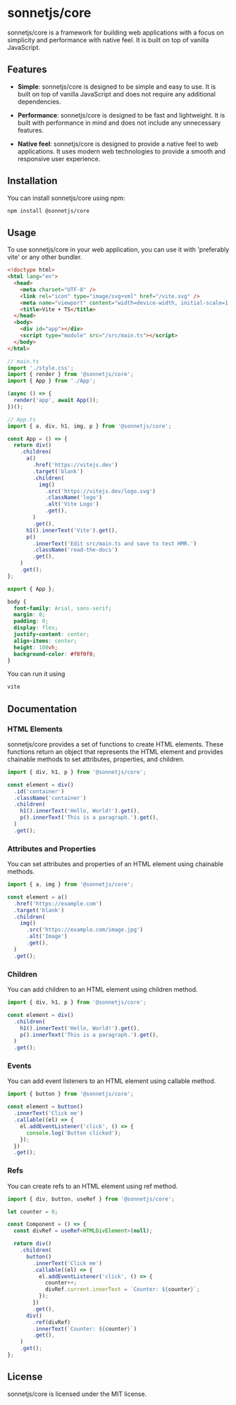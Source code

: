 # sonnetjs/core

sonnetjs/core is a framework for building web applications with a focus on simplicity and performance with native feel. It is built on top of vanilla JavaScript.

## Features

- **Simple**: sonnetjs/core is designed to be simple and easy to use. It is built on top of vanilla JavaScript and does not require any additional dependencies.

- **Performance**: sonnetjs/core is designed to be fast and lightweight. It is built with performance in mind and does not include any unnecessary features.

- **Native feel**: sonnetjs/core is designed to provide a native feel to web applications. It uses modern web technologies to provide a smooth and responsive user experience.

## Installation

You can install sonnetjs/core using npm:

```bash
npm install @sonnetjs/core
```

## Usage

To use sonnetjs/core in your web application, you can use it with 'preferably vite' or any other bundler.

```html
<!doctype html>
<html lang="en">
  <head>
    <meta charset="UTF-8" />
    <link rel="icon" type="image/svg+xml" href="/vite.svg" />
    <meta name="viewport" content="width=device-width, initial-scale=1.0" />
    <title>Vite + TS</title>
  </head>
  <body>
    <div id="app"></div>
    <script type="module" src="/src/main.ts"></script>
  </body>
</html>
```

```typescript
// main.ts
import './style.css';
import { render } from '@sonnetjs/core';
import { App } from './App';

(async () => {
  render('app', await App());
})();
```

```typescript
// App.ts
import { a, div, h1, img, p } from '@sonnetjs/core';

const App = () => {
  return div()
    .children(
      a()
        .href('https://vitejs.dev')
        .target('blank')
        .children(
          img()
            .src('https://vitejs.dev/logo.svg')
            .className('logo')
            .alt('Vite Logo')
            .get(),
        )
        .get(),
      h1().innerText('Vite').get(),
      p()
        .innerText('Edit src/main.ts and save to test HMR.')
        .className('read-the-docs')
        .get(),
    )
    .get();
};

export { App };
```

```css
body {
  font-family: Arial, sans-serif;
  margin: 0;
  padding: 0;
  display: flex;
  justify-content: center;
  align-items: center;
  height: 100vh;
  background-color: #f0f0f0;
}
```

You can run it using 

```bash
vite
```

## Documentation

### HTML Elements

sonnetjs/core provides a set of functions to create HTML elements. These functions return an object that represents the HTML element and provides chainable methods to set attributes, properties, and children.

```typescript
import { div, h1, p } from '@sonnetjs/core';

const element = div()
  .id('container')
  .className('container')
  .children(
    h1().innerText('Hello, World!').get(),
    p().innerText('This is a paragraph.').get(),
  )
  .get();
```

### Attributes and Properties

You can set attributes and properties of an HTML element using chainable methods.

```typescript
import { a, img } from '@sonnetjs/core';

const element = a()
  .href('https://example.com')
  .target('blank')
  .children(
    img()
      .src('https://example.com/image.jpg')
      .alt('Image')
      .get(),
  )
  .get();
```

### Children

You can add children to an HTML element using children method.

```typescript
import { div, h1, p } from '@sonnetjs/core';

const element = div()
  .children(
    h1().innerText('Hello, World!').get(),
    p().innerText('This is a paragraph.').get(),
  )
  .get();
```

### Events

You can add event listeners to an HTML element using callable method.

```typescript
import { button } from '@sonnetjs/core';

const element = button()
  .innerText('Click me')
  .callable((el) => {
    el.addEventListener('click', () => {
      console.log('Button clicked');
    });
  })
  .get();
```

### Refs

You can create refs to an HTML element using ref method.

```typescript
import { div, button, useRef } from '@sonnetjs/core';

let counter = 0;

const Component = () => {
  const divRef = useRef<HTMLDivElement>(null);

  return div()
    .children(
      button()
        .innerText('Click me')
        .callable((el) => {
          el.addEventListener('click', () => {
            counter++;
            divRef.current.innerText = `Counter: ${counter}`;
          });
        })
        .get(),
      div()
        .ref(divRef)
        .innerText(`Counter: ${counter}`)
        .get(),
    )
    .get();
};
```

## License

sonnetjs/core is licensed under the MIT license.

